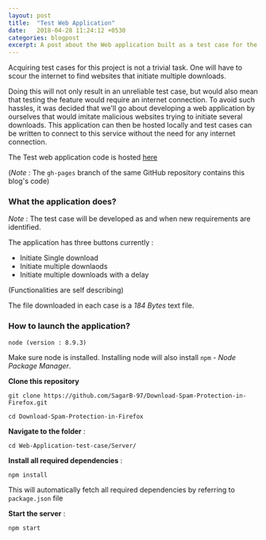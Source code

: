 ```yaml
---
layout: post
title:  "Test Web Application"
date:   2018-04-28 11:24:12 +0530
categories: blogpost
excerpt: A post about the Web application built as a test case for the project
---
```


Acquiring test cases for this project is not a trivial task. One will have to scour the internet to find websites that initiate multiple downloads.

Doing this will not only result in an unreliable test case, but would also mean that testing the feature would require an internet connection. To avoid such hassles, it was decided that we'll go about developing a web application by ourselves that would imitate malicious websites trying to initiate several downloads. This application can then be hosted locally and test cases can be written to connect to this service without the need for any internet connection.

The Test web application code is hosted [here](https://github.com/SagarB-97/Download-Spam-Protection-in-Firefox)

(*Note* : The `gh-pages` branch of the same GitHub repository contains this blog's code)

### What the application does?
*Note* : The test case will be developed as and when new requirements are identified.

The application has three buttons currently :
- Initiate Single download
- Initiate multiple downlaods
- Initiate multiple downloads with a delay

(Functionalities are self describing)

The file downloaded in each case is a *184 Bytes* text file.

### How to launch the application?

`node (version : 8.9.3)`

Make sure node is installed. Installing node will also install `npm` - *Node Package Manager*.

**Clone this repository**
```
git clone https://github.com/SagarB-97/Download-Spam-Protection-in-Firefox.git

cd Download-Spam-Protection-in-Firefox
```

**Navigate to the folder** :
```
cd Web-Application-test-case/Server/
```

**Install all required dependencies** :
```
npm install
```
This will automatically fetch all required dependencies by referring to `package.json` file

**Start the server** :
```
npm start
```
